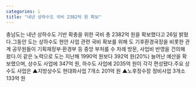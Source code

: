 ```yaml
---
categories: i
title: "내년 상하수도 국비 2382억 원 확보"
---
```

충남도는 내년 상하수도 기반 확충을 위한 국비 총 2382억 원을 확보했다고 26일 밝혔다.그동안 도는 상하수도 현안 사업 관련 국비 확보를 위해 도 기후환경국장을 비롯한 관계 공무원들이 기획재정부·환경부 등 중앙 부처를 수 차례 방문, 사업비 반영을 건의해 왔다.이 같은 노력으로 도는 지난해 1990억 원보다 392억 원(20%) 늘어난 예산을 확보했으며, 상수도 사업에 347억 원, 하수도 사업에 2035억 원이 각각 편성됐다.주요 상수도 사업은 ▲지방상수도 현대화사업 7개소 201억 원 ▲노후정수장 정비사업 3개소 133억 원